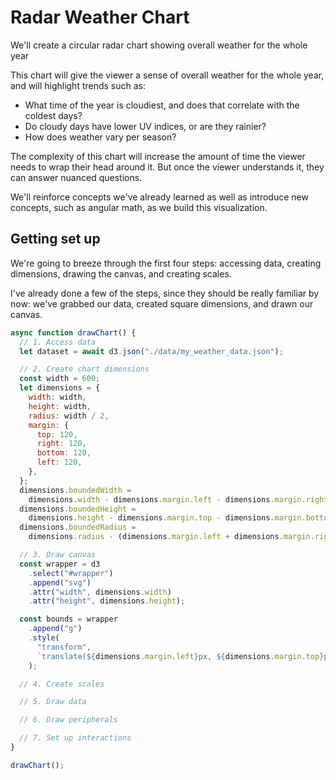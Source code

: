 # Radar Weather Chart

We'll create a circular radar chart showing overall weather for the whole year

This chart will give the viewer a sense of overall weather for the whole year, and will highlight trends such as:

- What time of the year is cloudiest, and does that correlate with the coldest days?
- Do cloudy days have lower UV indices, or are they rainier?
- How does weather vary per season?

The complexity of this chart will increase the amount of time the viewer needs to wrap their head around it. But once the viewer understands it, they can answer nuanced questions.

We'll reinforce concepts we've already learned as well as introduce new concepts, such as angular math, as we build this visualization.

## Getting set up

We're going to breeze through the first four steps: accessing data, creating dimensions, drawing the canvas, and creating scales.

I've already done a few of the steps, since they should be really familiar by now: we've grabbed our data, created square dimensions, and drawn our canvas.

```js
async function drawChart() {
  // 1. Access data
  let dataset = await d3.json("./data/my_weather_data.json");

  // 2. Create chart dimensions
  const width = 600;
  let dimensions = {
    width: width,
    height: width,
    radius: width / 2,
    margin: {
      top: 120,
      right: 120,
      bottom: 120,
      left: 120,
    },
  };
  dimensions.boundedWidth =
    dimensions.width - dimensions.margin.left - dimensions.margin.right;
  dimensions.boundedHeight =
    dimensions.height - dimensions.margin.top - dimensions.margin.bottom;
  dimensions.boundedRadius =
    dimensions.radius - (dimensions.margin.left + dimensions.margin.right) / 2;

  // 3. Draw canvas
  const wrapper = d3
    .select("#wrapper")
    .append("svg")
    .attr("width", dimensions.width)
    .attr("height", dimensions.height);

  const bounds = wrapper
    .append("g")
    .style(
      "transform",
      `translate(${dimensions.margin.left}px, ${dimensions.margin.top}px)`
    );

  // 4. Create scales

  // 5. Draw data

  // 6. Draw peripherals

  // 7. Set up interactions
}

drawChart();
```
